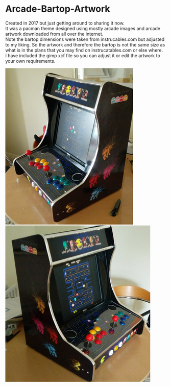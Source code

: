 # Arcade-Bartop-Artwork
Created in 2017 but just getting around to sharing it now.  
It was a pacman theme designed using mostly arcade images and arcade artwork downloaded from all over the internet.  
Note the bartop dimensions were taken from instrucables.com but adjusted to my liking. So the artwork and therefore the bartop is not the same size as what is in the plans that you may find on instrucatables.com or else where.  
I have included the gimp xcf file so you can adjust it or edit the artwork to your own requirements. 

![alt text](IMG_20170713.jpg)  ![alt text](IMG_20170713_2.jpg)
